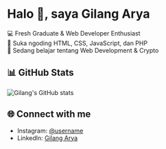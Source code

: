 # Halo 👋, saya Gilang Arya  

💻 Fresh Graduate & Web Developer Enthusiast  
🎨 Suka ngoding HTML, CSS, JavaScript, dan PHP  
🚀 Sedang belajar tentang Web Development & Crypto  

## 📊 GitHub Stats
![Gilang's GitHub stats](https://github-readme-stats.vercel.app/api?username=gilangarya&show_icons=true&theme=tokyonight)

## 🌐 Connect with me
- Instagram: [@username](https://instagram.com/username)
- LinkedIn: [Gilang Arya](https://linkedin.com/in/username)
